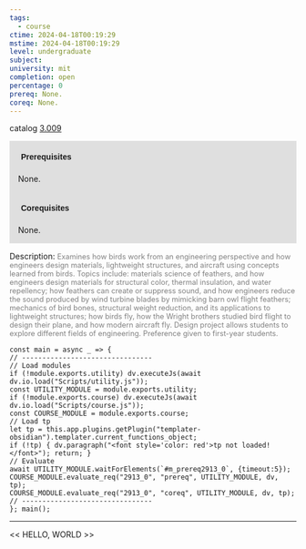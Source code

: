 ```yaml
---
tags:
  - course
ctime: 2024-04-18T00:19:29
mstime: 2024-04-18T00:19:29
level: undergraduate
subject: 
university: mit
completion: open
percentage: 0
prereq: None.
coreq: None.
---
```


catalog [3.009](http://student.mit.edu/catalog/m3a.html#3.009)

<span style="display: block; padding: 15px; background-color: rgb(100, 100, 100, 0.2);"><font id="m_prereq2913_0" style="display: block; font-family: Arial, sans-serif; font-weight: bold; padding: 5px">Prerequisites</font><br><span id="prereq2913_0">None.</span></span>
<span style="display: block; padding: 15px; background-color: rgb(100, 100, 100, 0.2);"><font id="m_coreq2913_0" style="display: block; font-family: Arial, sans-serif; font-weight: bold; padding: 5px">Corequisites</font><br><span id="coreq2913_0">None.</span></span>

<font style="">Description:</font>
<font style="color: grey; font-size: 0.8rem;">Examines how birds work from an engineering perspective and how engineers design materials, lightweight structures, and aircraft using concepts learned from birds. Topics include: materials science of feathers, and how engineers design materials for structural color, thermal insulation, and water repellency; how feathers can create or suppress sound, and how engineers reduce the sound produced by wind turbine blades by mimicking barn owl flight feathers; mechanics of bird bones, structural weight reduction, and its applications to lightweight structures; how birds fly, how the Wright brothers studied bird flight to design their plane, and how modern aircraft fly. Design project allows students to explore different fields of engineering. Preference given to first-year students.</font>

```dataviewjs
const main = async _ => {
// --------------------------------
// Load modules
if (!module.exports.utility) dv.executeJs(await dv.io.load("Scripts/utility.js"));
const UTILITY_MODULE = module.exports.utility;
if (!module.exports.course) dv.executeJs(await dv.io.load("Scripts/course.js"));
const COURSE_MODULE = module.exports.course;
// Load tp
let tp = this.app.plugins.getPlugin("templater-obsidian").templater.current_functions_object;
if (!tp) { dv.paragraph("<font style='color: red'>tp not loaded!</font>"); return; }
// Evaluate
await UTILITY_MODULE.waitForElements(`#m_prereq2913_0`, {timeout:5});
COURSE_MODULE.evaluate_req("2913_0", "prereq", UTILITY_MODULE, dv, tp);
COURSE_MODULE.evaluate_req("2913_0", "coreq", UTILITY_MODULE, dv, tp);
// --------------------------------
}; main();
```

---

<< HELLO, WORLD >>

